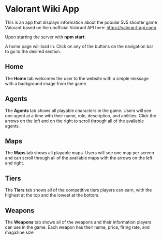 # Valorant Wiki App
This is an app that displays information about the popular 5v5 shooter game Valorant based on the unofficial Valorant API here: https://valorant-api.com/

Upon starting the server with **npm start**:

A home page will load in. Click on any of the buttons on the navigation bar to go to the desired section.


## Home

The **Home** tab welcomes the user to the website with a simple message with a background image from the game

## Agents

The **Agents** tab shows all playable characters in the game. Users will see one agent at a time with their name, role, description, and abilities. Click the arrows on the left and on the right to scroll through all of the available agents.

## Maps

The **Maps** tab shows all playable maps. Users will see one map per screen and can scroll through all of the available maps with the arrows on the left and right.

## Tiers

The **Tiers** tab shows all of the competitive tiers players can earn, with the highest at the top and the lowest at the bottom.

## Weapons

The **Weapons** tab shows all of the weapons and their information players can use in the game. Each weapon has their name, price, firing rate, and magazine size

